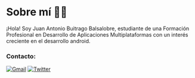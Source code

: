 <h1>Sobre mí 🧑🏻</h1>
¡Hola! Soy Juan Antonio Buitrago Balsalobre, estudiante de una Formación Profesional en Desarrollo de Aplicaciones Multiplataformas con un interés creciente en el desarrollo android.

<h3>Contacto:</h3>

[![Gmail](https://img.shields.io/badge/Gmail-D14836?style=for-the-badge&logo=gmail&logoColor=white)](mailto:juanantoniobuit@gmail.com)
[![Twitter](https://img.shields.io/badge/Twitter-1DA1F2?style=for-the-badge&logo=twitter&logoColor=white)](https://twitter.com/JuanAntBuit)

<!--- <h3 align="left">Lenguajes y herramientas:</h3>
-->
